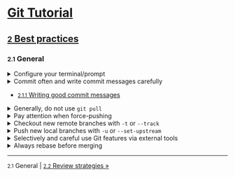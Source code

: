 # [Git Tutorial](../README.md)

## [<small>2</small> Best practices](README.md)

### <small>2.1</small> General

<details><summary>Configure your terminal/prompt</summary><p>

So that you always see:
- Current local branch name.
- Git status (how local and remote branches have diverged, working tree status etc.).

If you not already have a heavily configured terminal environment,
you may try out [github.com » biberconf](https://github.com/bibermann/biberconf).


</p></details>

<details><summary>Commit often and write commit messages carefully</summary><p>

To really take advantage of the benefits of a version control system,
it is key to carefully describe the pieces of work you have done.
This makes it easier for reviewers or new developers to understand and verify your code
and helps while merging, especially when conflicts arise.

</p></details>

* [<small>2.1.1</small> Writing good commit messages](1.1-commit-message.md)

<details><summary>Generally, do not use <code>git pull</code></summary><p>

Use `git fetch; git merge --ff-only origin/BRANCH` instead.
That way you get an error if the remote branch was rebased.
Else an unwanted merge-commit gets created, which, in case the remote branch was rebased, could re-introduce unwanted changes.

You are safe to use `git pull` if:
- You have no unpushed commits.
- Local branch and upstream remote branch have not diverged,
  i.e. none of the branches were rebased before its merge-base
  (if unsure, call `git fetch` and see Git status).
- You know that nobody else will force-push something at this moment.

</p></details>

<details><summary>Pay attention when force-pushing</summary><p>

Do ***not*** use `git push -f` or `git push --force` on branches where others may also push to.

Alternatively you may use `git push --force-with-lease`, which refuses to push
if the remote branch has been updated from the current point of view of your repository,
i.e. if the upstream remote branch is no longer in sync with your local copy of the remote branch.
***Be aware*** that `git fetch` will sync this, so a `git fetch` followed by a `git push --force-with-lease`
will ***not*** protect you overriding changes from other committers.
If you have rebased a remote branch and really need to `git fetch` before `git push --force-with-lease`,
make sure to read the output of `git fetch` to see whether the remote branch has changed in the meantime.

</p></details>

<details><summary>Checkout new remote branches with <code>-t</code> or <code>--track</code></summary><p>

Checkout new remote branches (i.e., branches you have not checked out before) with `git checkout -t BRANCH`.

This is to correctly configure pull/push commands and seeing the Git status in your terminal/prompt.

</p></details>

<details><summary>Push new local branches with <code>-u</code> or <code>--set-upstream</code></summary><p>

Push new local branches (i.e. branches you've created and which were not yet pushed before)
with `git push -u origin/BRANCH`

This is to correctly configure pull/push commands and seeing the Git status in your terminal/prompt.

</p></details>

<details><summary>Selectively and careful use Git features via external tools</summary><p>

Never use Git features of your IDE or another tool,
if you do not exactly know to wich Git command(s) the tool action would map.

Otherwise it is difficult to de-mystify and learn or understand Git,
which will be necessary for more complex problems or situations that may arise.

</p></details>

<details><summary>Always rebase before merging</summary><p>

Merge commits must ***not*** contain any changes and should only serve for grouping batches of work.

Each logical piece of change should be represented by a single commit which holds the respective commit meta data
(commit message, author etc.).
If you merge a worker branch into the main branch and conflicts occur,
the conflict resolution would be part of the merge commit.
This work may be extremely difficult and easily results in failures.
But these failures then are somehow hidden in the merge and unrelated to any logical piece of work.
That means you have no commit message describing the change (as part of the merge commit)
which would allow you to validate the work afterwards.

You can avoid all this mess by rebasing the source branch onto the target branch:
```bash
git checkout SOURCE_BRANCH
git rebase --preserve-merges TARGET_BRANCH
```

Before doing a non-fast-forward merge:
```bash
git checkout TARGET_BRANCH
git merge --no-ff SOURCE_BRANCH
```

Then the conflict resolution moves to the respective commit of the source branch (while doing the rebase)
and the logical pieces of change keep self-contained and are not scattered into some merge commit.
That also means that each bug which may be introduced by the conflict resolution is spottable,
it can easily be identified by going through the commits and validated by reading the commit message.

</p></details>

---
<small>2.1</small> General | [<small>2.2</small> Review strategies »](2-review-strategies.md)
